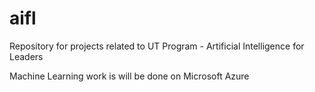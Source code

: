 # aifl
Repository for projects related to UT Program - Artificial Intelligence for Leaders

Machine Learning work is will be done on Microsoft Azure

